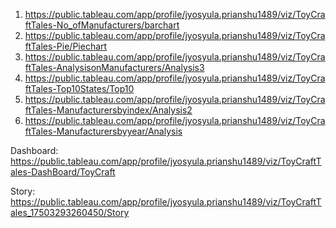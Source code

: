 1.   https://public.tableau.com/app/profile/jyosyula.prianshu1489/viz/ToyCraftTales-No_ofManufacturers/barchart
2.   https://public.tableau.com/app/profile/jyosyula.prianshu1489/viz/ToyCraftTales-Pie/Piechart
3.   https://public.tableau.com/app/profile/jyosyula.prianshu1489/viz/ToyCraftTales-AnalysisonManufacturers/Analysis3
4.   https://public.tableau.com/app/profile/jyosyula.prianshu1489/viz/ToyCraftTales-Top10States/Top10
5.   https://public.tableau.com/app/profile/jyosyula.prianshu1489/viz/ToyCraftTales-Manufacturersbyindex/Analysis2
6.   https://public.tableau.com/app/profile/jyosyula.prianshu1489/viz/ToyCraftTales-Manufacturersbyyear/Analysis
   
Dashboard: 
https://public.tableau.com/app/profile/jyosyula.prianshu1489/viz/ToyCraftTales-DashBoard/ToyCraft

Story: https://public.tableau.com/app/profile/jyosyula.prianshu1489/viz/ToyCraftTales_17503293260450/Story
